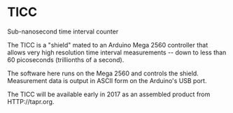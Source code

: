 # TICC
Sub-nanosecond time interval counter

The TICC is a "shield" mated to an Arduino Mega 2560 controller that allows very high resolution time interval measurements -- down to less than 60 picoseconds (trillionths of a second).

The software here runs on the Mega 2560 and controls the shield.  Measurement data is output in ASCII form on the Arduino's USB 
port.

The TICC will be available early in 2017 as an assembled product from HTTP://tapr.org.
